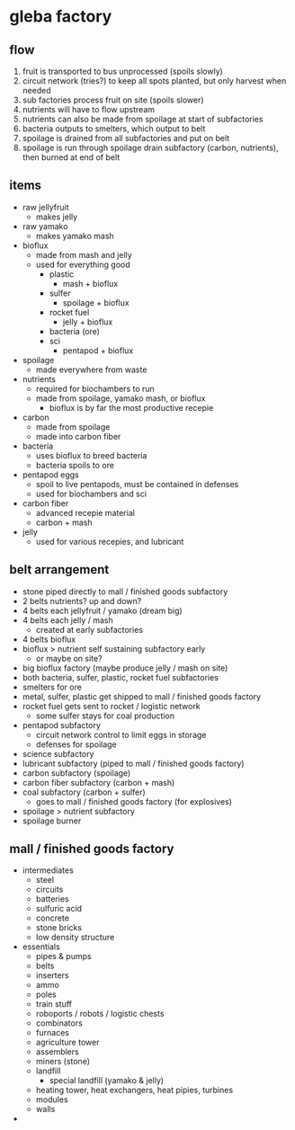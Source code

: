 # gleba factory

## flow

1. fruit is transported to bus unprocessed (spoils slowly)
2. circuit network (tries?) to keep all spots planted, but only harvest when needed
3. sub factories process fruit on site (spoils slower)
4. nutrients will have to flow upstream
5. nutrients can also be made from spoilage at start of subfactories
6. bacteria outputs to smelters, which output to belt
7. spoilage is drained from all subfactories and put on belt
8. spoilage is run through spoilage drain subfactory (carbon, nutrients), then burned at end of belt

## items

- raw jellyfruit
  - makes jelly
- raw yamako
  - makes yamako mash
- bioflux
  - made from mash and jelly
  - used for everything good
    - plastic
      - mash + bioflux
    - sulfer
      - spoilage + bioflux
    - rocket fuel
      - jelly + bioflux
    - bacteria (ore)
    - sci
      - pentapod + bioflux
- spoilage
  - made everywhere from waste
- nutrients
  - required for biochambers to run
  - made from spoilage, yamako mash, or bioflux
    - bioflux is by far the most productive recepie
- carbon
  - made from spoilage
  - made into carbon fiber
- bacteria
  - uses bioflux to breed bacteria
  - bacteria spoils to ore
- pentapod eggs
  - spoil to live pentapods, must be contained in defenses
  - used for biochambers and sci
- carbon fiber
  - advanced recepie material
  - carbon + mash
- jelly
  - used for various recepies, and lubricant

## belt arrangement

- stone piped directly to mall / finished goods subfactory
- 2 belts nutrients? up and down?
- 4 belts each jellyfruit / yamako (dream big)
- 4 belts each jelly / mash
  - created at early subfactories
- 4 belts bioflux
- bioflux > nutrient self sustaining subfactory early
  - or maybe on site?
- big bioflux factory (maybe produce jelly / mash on site)
- both bacteria, sulfer, plastic, rocket fuel subfactories
- smelters for ore
- metal, sulfer, plastic get shipped to mall / finished goods factory
- rocket fuel gets sent to rocket / logistic network
  - some sulfer stays for coal production
- pentapod subfactory
  - circuit network control to limit eggs in storage
  - defenses for spoilage
- science subfactory
- lubricant subfactory (piped to mall / finished goods factory)
- carbon subfactory (spoilage)
- carbon fiber subfactory (carbon + mash)
- coal subfactory (carbon + sulfer)
  - goes to mall / finished goods factory (for explosives)
- spoilage > nutrient subfactory
- spoilage burner

## mall / finished goods factory

- intermediates
  - steel
  - circuits
  - batteries
  - sulfuric acid
  - concrete
  - stone bricks
  - low density structure
- essentials
  - pipes & pumps
  - belts
  - inserters
  - ammo
  - poles
  - train stuff
  - roboports / robots / logistic chests
  - combinators
  - furnaces
  - agriculture tower
  - assemblers
  - miners (stone)
  - landfill
    - special landfill (yamako & jelly)
  - heating tower, heat exchangers, heat pipies, turbines
  - modules
  - walls
- 
